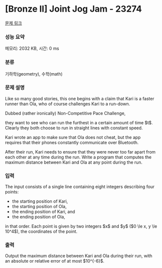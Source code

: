 # [Bronze II] Joint Jog Jam - 23274 

[문제 링크](https://www.acmicpc.net/problem/23274) 

### 성능 요약

메모리: 2032 KB, 시간: 0 ms

### 분류

기하학(geometry), 수학(math)

### 문제 설명

<p>Like so many good stories, this one begins with a claim that Kari is a faster runner than Ola, who of course challenges Kari to a run-down.</p>

<p>Dubbed (rather ironically) Non-Competitive Pace Challenge,</p>

<p>they want to see who can run the furthest in a certain amount of time $t$.  Clearly they both choose to run in straight lines with constant speed.</p>

<p>Kari wrote an app to make sure that Ola does not cheat, but the app requires that their phones constantly communicate over Bluetooth.</p>

<p>After their run, Kari needs to ensure that they were never too far apart from each other at any time during the run.  Write a program that computes the maximum distance between Kari and Ola at any point during the run.</p>

### 입력 

 <p>The input consists of a single line containing eight integers describing four points:</p>

<ul>
	<li>the starting position of Kari,</li>
	<li>the starting position of Ola,</li>
	<li>the ending position of Kari, and</li>
	<li>the ending position of Ola,</li>
</ul>

<p>in that order.  Each point is given by two integers $x$ and $y$ ($0 \le x, y \le 10^4$), the coordinates of the point.</p>

### 출력 

 <p>Output the maximum distance between Kari and Ola during their run, with an absolute or relative error of at most $10^{-6}$.</p>

